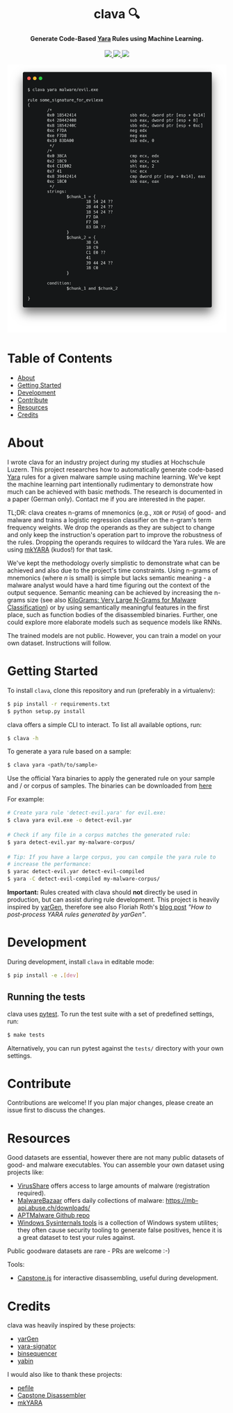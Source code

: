 <h1 align="center">
  clava 🔍
  <br>
</h1>

<h4 align="center">Generate Code-Based <a href="https://virustotal.github.io/yara/" target="_blank">Yara</a> Rules using Machine Learning.</h4>
<p align="center">  
  <a href="https://github.com/strfx/clava/actions" target="_blank">
    <img src="https://img.shields.io/github/actions/workflow/status/strfx/clava/main.yml?branch=main" />
  </a>
  <a href="https://github.com/strfx/clava/blob/main/LICENSE" target="_blank">
     <img src="https://img.shields.io/badge/License-MIT-blue.svg" />
  </a>
  <a href="http://mypy-lang.org/" target="_blank">
     <img src="http://www.mypy-lang.org/static/mypy_badge.svg" />
  </a>
</p>

<p align="center">
  <img src="https://github.com/strfx/clava/blob/main/docs/cli.png?raw=true" alt="clava CLI"/>
</p>

# Table of Contents

  * [About](#about)
  * [Getting Started](#getting-started)
  * [Development](#development)
  * [Contribute](#contribute)
  * [Resources](#resources)
  * [Credits](#credits)

# About

I wrote clava for an industry project during my studies at Hochschule Luzern. This project researches how to automatically generate code-based [Yara](https://virustotal.github.io/yara/) rules for a given malware sample using machine learning. We've kept the machine learning part intentionally rudimentary to demonstrate how much can be achieved with basic methods. The research is documented in a paper (German only). Contact me if you are interested in the paper.

TL;DR: clava creates n-grams of mnemonics (e.g., `XOR` or `PUSH`) of good- and malware and trains a logistic regression classifier on the n-gram's term frequency weights. We drop the operands as they are subject to change and only keep the instruction's operation part to improve the robustness of the rules. Dropping the operands requires to wildcard the Yara rules. We are using [mkYARA](https://github.com/fox-it/mkyara) (kudos!) for that task. 

We've kept the methodology overly simplistic to demonstrate what can be achieved and also due to the project's time constraints. Using n-grams of mnemonics (where *n* is small) is simple but lacks semantic meaning - a malware analyst would have a hard time figuring out the context of the output sequence. Semantic meaning can be achieved by increasing the n-grams size (see also [KiloGrams: Very Large N-Grams for Malware Classification](https://www.edwardraff.com/publications/kilograms.pdf)) or by using semantically meaningful features in the first place, such as function bodies of the disassembled binaries. Further, one could explore more elaborate models such as sequence models like RNNs.

The trained models are not public. However, you can train a model on your own dataset. Instructions will follow.


# Getting Started

To install `clava`, clone this repository and run (preferably in a virtualenv):

```sh
$ pip install -r requirements.txt
$ python setup.py install
```

clava offers a simple CLI to interact. To list all available options, run:

```sh
$ clava -h
```
To generate a yara rule based on a sample:

```sh
$ clava yara <path/to/sample>
```

Use the official Yara binaries to apply the generated rule on your sample
and / or corpus of samples. The binaries can be downloaded from [here](https://virustotal.github.io/yara/)

For example:
```sh
# Create yara rule 'detect-evil.yara' for evil.exe:
$ clava yara evil.exe -o detect-evil.yar

# Check if any file in a corpus matches the generated rule:
$ yara detect-evil.yar my-malware-corpus/

# Tip: If you have a large corpus, you can compile the yara rule to
# increase the performance:
$ yarac detect-evil.yar detect-evil-compiled
$ yara -C detect-evil-compiled my-malware-corpus/
```

**Important:** Rules created with clava should **not** directly be used in production, but can assist during rule development. This project is heavily inspired by [yarGen](https://github.com/Neo23x0/yarGen), therefore see also Floriah Roth's [blog post](https://cyb3rops.medium.com/how-to-post-process-yara-rules-generated-by-yargen-121d29322282) *"How to post-process YARA rules generated by yarGen"*.

# Development

During development, install `clava` in editable mode:

```sh
$ pip install -e .[dev]
```

## Running the tests

clava uses [pytest](https://docs.pytest.org/en/6.2.x/). To run the test suite with a set of predefined settings, run:

```sh
$ make tests
```

Alternatively, you can run pytest against the `tests/` directory with your own settings.

# Contribute

Contributions are welcome! If you plan major changes, please create an issue first to discuss the changes.

# Resources

Good datasets are essential, however there are not many public datasets of good- and malware executables. You can assemble your own dataset using projects like:

* [VirusShare](https://virusshare.com/) offers access to large amounts of malware (registration required).
* [MalwareBazaar](https://bazaar.abuse.ch/) offers daily collections of malware: https://mb-api.abuse.ch/downloads/
* [APTMalware Github repo](https://github.com/cyber-research/APTMalware)
* [Windows Sysinternals tools](https://docs.microsoft.com/en-us/sysinternals/) is a collection of Windows system utilites; they often cause security tooling to generate false positives, hence it is a great dataset to test your rules against.

Public goodware datasets are rare - PRs are welcome :-)

Tools:
* [Capstone.js](https://alexaltea.github.io/capstone.js/) for interactive disassembling, useful during development.

# Credits

clava was heavily inspired by these projects:

* [yarGen](https://github.com/Neo23x0/yarGen)
* [yara-signator](https://github.com/fxb-cocacoding/yara-signator)
* [binsequencer](https://github.com/karttoon/binsequencer/)
* [yabin](https://github.com/AlienVault-OTX/yabin)

I would also like to thank these projects:
* [pefile](https://pypi.org/project/pefile/)
* [Capstone Disassembler](https://www.capstone-engine.org/)
* [mkYARA](https://github.com/fox-it/mkyara)

